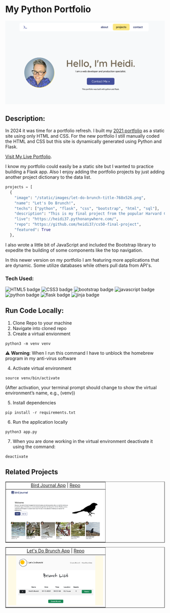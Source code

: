 # My Python Portfolio

<img src="./static/images/screenshot.png" alt="screenshot of web development portfolio built with Python" />

## Description:

In 2024 it was time for a portfolio refresh. I built my [2021 portfolio](https://heidifryzell.com/heidi-2021-portfolio/) as a static site using only HTML and CSS. For the new portfolio I still manually coded the HTML and CSS but this site is dynamically generated using Python and Flask. 

[Visit My Live Portfolio](https://heidis-python-portfolio.onrender.com/).

I know my portfolio could easily be a static site but I wanted to practice building a Flask app. Also I enjoy adding the portfolio projects by just adding another project dictionary to the data list.

```python
projects = [
  {
    "image": "/static/images/let-do-brunch-title-768x526.png",
    "name": "Let's Do Brunch!",
    "techs": ["python", "flask", "css", "bootstrap", "html", "sql"],
    "description": "This is my final project from the popular Harvard CS50 course taught by David Malan. It is a full stack app with sqlite database. The app allows users to plan a brunch and hopefully prevent too many people from bringing doughnuts.",
    "live": "https://heidi37.pythonanywhere.com/",
    "repo": "https://github.com/heidi37/cs50-final-project",
    "featured": True
  },
```


I also wrote a little bit of JavaScript and included the Bootstrap library to expedite the building of some components like the top navigation.

In this newer version on my portfolio I am featuring more applications that are dynamic. Some utilize databases while others pull data from API's.

### Tech Used:

<img src="https://img.shields.io/badge/HTML-black?style=flat-square&logo=html5" alt="HTML5 badge" height="50"> <img src="https://img.shields.io/badge/CSS-black?style=flat-square&logo=css3" alt="CSS3 badge" height="50"> <img src="https://img.shields.io/badge/bootstrap-black?style=flat-square&logo=bootstrap" alt="bootstrap badge" height="50"> <img src="https://img.shields.io/badge/javascript-black?style=flat-square&logo=javascript" alt="javascript badge" height="50"> <img src="https://img.shields.io/badge/python-black?style=flat-square&logo=python" alt="python badge" height="50"> <img src="https://img.shields.io/badge/flask-black?style=flat-square&logo=flask" alt="flask badge" height="50"> <img src="https://img.shields.io/badge/jinja-black?style=flat-square&logo=jinja" alt="jinja badge" height="50">


## Run Code Locally:
1. Clone Repo to your machine
2. Navigate into cloned repo
3. Create a virtual envionment
```
python3 -m venv venv
```
⚠️ **Warning**: When I run this command I have to unblock the homebrew program in my anti-virus software


4. Activate virtual environment
```
source venv/bin/activate
```
(After activation, your terminal prompt should change to show the virtual environment’s name, e.g., (venv))

5. Install dependencies
```
pip install -r requirements.txt
```
6. Run the application locally
```
python3 app.py
```
7. When you are done working in the virtual environment deactivate it using the command:
```
deactivate
```
## Related Projects
<table border="1">
  <tr>
    <td style="text-align: center;"><a href="https://bird-journal.onrender.com/">Bird Journal App</a> | <a href="https://github.com/heidi37/bird-journal">Repo</a></td>
  </tr>
  <tr>
    <td><a href="https://bird-journal.onrender.com/"><img width="300" src="https://github.com/heidi37/bird-journal/raw/main/public/images/screenshot.png" alt="screenshot of Bird Journal web application" /></a></td>
  </tr>
</table>

<table border="1">
  <tr>
    <td style="text-align: center;"><a href="https://heidi37.pythonanywhere.com/">Let's Do Brunch App</a> | <a href="https://github.com/heidi37/cs50-final-project">Repo</a></td>
  </tr>
  <tr>
    <td><a href="https://heidi37.pythonanywhere.com/"><img width="300" src="https://github.com/heidi37/cs50-final-project/raw/main/static/images/screenshot.png" alt="screenshot of Let's Do Brunch web application" /></a></td>
  </tr>
</table>
